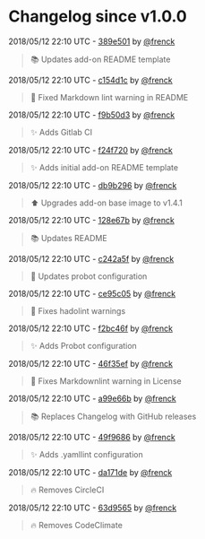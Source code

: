 # Changelog since v1.0.0

2018/05/12 22:10 UTC - [389e501](https://github.com/hassio-addons/addon-control-panel/commit/389e501630dc5606f44b7d3c8d3af359cdf9094b) by [@frenck](https://github.com/frenck)
> :books: Updates add-on README template 

2018/05/12 22:10 UTC - [c154d1c](https://github.com/hassio-addons/addon-control-panel/commit/c154d1c4f61c2e21a6ef0da7aabc428745fb0e03) by [@frenck](https://github.com/frenck)
> :shirt: Fixed Markdown lint warning in README 

2018/05/12 22:10 UTC - [f9b50d3](https://github.com/hassio-addons/addon-control-panel/commit/f9b50d34775d1d71c873c57a6efeddc3d2d3519a) by [@frenck](https://github.com/frenck)
> :sparkles: Adds Gitlab CI 

2018/05/12 22:10 UTC - [f24f720](https://github.com/hassio-addons/addon-control-panel/commit/f24f720ebf54e7f71eb6a0fda25810d91d423fc4) by [@frenck](https://github.com/frenck)
> :sparkles: Adds initial add-on README template 

2018/05/12 22:10 UTC - [db9b296](https://github.com/hassio-addons/addon-control-panel/commit/db9b296e86b52fb27a8b0b96854ae7c9675b5925) by [@frenck](https://github.com/frenck)
> :arrow_up: Upgrades add-on base image to v1.4.1 

2018/05/12 22:10 UTC - [128e67b](https://github.com/hassio-addons/addon-control-panel/commit/128e67b840022f95d2e0d0a061c25e9e6129286d) by [@frenck](https://github.com/frenck)
> :books: Updates README 

2018/05/12 22:10 UTC - [c242a5f](https://github.com/hassio-addons/addon-control-panel/commit/c242a5fae6d38d861e89b458f4385220085b7c81) by [@frenck](https://github.com/frenck)
> :rocket: Updates probot configuration 

2018/05/12 22:10 UTC - [ce95c05](https://github.com/hassio-addons/addon-control-panel/commit/ce95c0528959e60f0e6e1160ea81c12afbf9efab) by [@frenck](https://github.com/frenck)
> :shirt: Fixes hadolint warnings 

2018/05/12 22:10 UTC - [f2bc46f](https://github.com/hassio-addons/addon-control-panel/commit/f2bc46f321d03fa114767ca7dfa984ac02f9feec) by [@frenck](https://github.com/frenck)
> :sparkles: Adds Probot configuration 

2018/05/12 22:10 UTC - [46f35ef](https://github.com/hassio-addons/addon-control-panel/commit/46f35ef12c54ab19855abeb1017e73f4b93126f1) by [@frenck](https://github.com/frenck)
> :shirt: Fixes Markdownlint warning in License 

2018/05/12 22:10 UTC - [a99e66b](https://github.com/hassio-addons/addon-control-panel/commit/a99e66ba66b173ef95751171c19d88322c22a486) by [@frenck](https://github.com/frenck)
> :books: Replaces Changelog with GitHub releases 

2018/05/12 22:10 UTC - [49f9686](https://github.com/hassio-addons/addon-control-panel/commit/49f968605d2d5796c7dedc2b01a32f726d1563f2) by [@frenck](https://github.com/frenck)
> :sparkles: Adds .yamllint configuration 

2018/05/12 22:10 UTC - [da171de](https://github.com/hassio-addons/addon-control-panel/commit/da171de2ececa358ee2525232fe5073c392b464a) by [@frenck](https://github.com/frenck)
> :fire: Removes CircleCI 

2018/05/12 22:10 UTC - [63d9565](https://github.com/hassio-addons/addon-control-panel/commit/63d9565e5befa0921aa516c085f2f2d4a3c409eb) by [@frenck](https://github.com/frenck)
> :fire: Removes CodeClimate 

